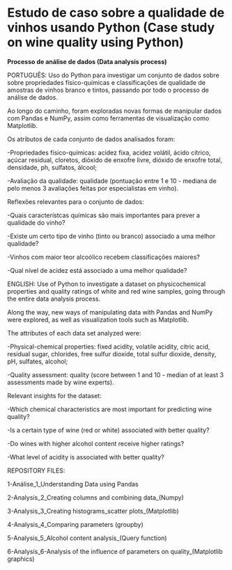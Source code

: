 # Estudo de caso sobre a qualidade de vinhos usando Python (Case study on wine quality using Python)

<b> Processo de análise de dados (Data analysis process) </b> 

PORTUGUÊS: Uso do Python para investigar um conjunto de dados sobre sobre propriedades físico-químicas e classificações de qualidade de amostras de vinhos branco e tintos, passando por todo o processo de análise de dados.

Ao longo do caminho, foram exploradas novas formas de manipular dados com Pandas e NumPy, assim como ferramentas de visualização como Matplotlib.

Os atributos de cada conjunto de dados analisados foram:

-Propriedades físico-químicas: acidez fixa, acidez volátil, ácido cítrico, açúcar residual, cloretos, dióxido de enxofre livre, dióxido de enxofre total, densidade, ph, sulfatos, álcool;

-Avaliação da qualidade: qualidade (pontuação entre 1 e 10 - mediana de pelo menos 3 avaliações feitas por especialistas em vinho).

Reflexões relevantes para o conjunto de dados:

-Quais característcas químicas são mais importantes para prever a qualidade do vinho?

-Existe um certo tipo de vinho (tinto ou branco) associado a uma melhor qualidade?

-Vinhos com maior teor alcoólico recebem classificações maiores?

-Qual nível de acidez está associado a uma melhor qualidade?





ENGLISH: Use of Python to investigate a dataset on physicochemical properties and quality ratings of white and red wine samples, going through the entire data analysis process.

Along the way, new ways of manipulating data with Pandas and NumPy were explored, as well as visualization tools such as Matplotlib.

The attributes of each data set analyzed were:

-Physical-chemical properties: fixed acidity, volatile acidity, citric acid, residual sugar, chlorides, free sulfur dioxide, total sulfur dioxide, density, pH, sulfates, alcohol;

-Quality assessment: quality (score between 1 and 10 - median of at least 3 assessments made by wine experts).

Relevant insights for the dataset:

-Which chemical characteristics are most important for predicting wine quality?

-Is a certain type of wine (red or white) associated with better quality?

-Do wines with higher alcohol content receive higher ratings?

-What level of acidity is associated with better quality?


REPOSITORY FILES:

1-Análise_1_Understanding Data using Pandas

2-Analysis_2_Creating columns and combining data_(Numpy)

3-Analysis_3_Creating histograms_scatter plots_(Matplotlib)

4-Analysis_4_Comparing parameters (groupby)

5-Analysis_5_Alcohol content analysis_(Query function)

6-Analysis_6-Analysis of the influence of parameters on quality_(Matplotlib graphics)
